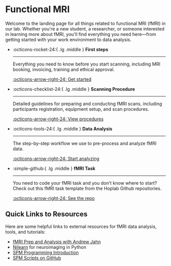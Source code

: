 # Functional MRI

Welcome to the landing page for all things related to functional MRI (fMRI) in our lab. Whether you're a new student, a researcher, or someone interested in learning more about fMRI, you'll find everything you need here—from getting started with your work environment to data analysis.

<div class="grid cards" markdown>

- :octicons-rocket-24:{ .lg .middle } __First steps__

    ---

    Everything you need to know before you start scanning, including MRI booking, invoicing, training and ethical approval.

    [:octicons-arrow-right-24: Get started](fmri-get-started.md)

- :octicons-checklist-24:{ .lg .middle } __Scanning Procedure__

    ---

    Detailed guidelines for preparing and conducting fMRI scans, including participants registration, equipment setup, and scan procedures.

    [:octicons-arrow-right-24: View procedures](fmri-procedure.md)

- :octicons-tools-24:{ .lg .middle } __Data Analysis__

    ---

    The step-by-step workflow we use to pre-process and analyze fMRI data.

    [:octicons-arrow-right-24: Start analyzing](analysis/index.md)

- :simple-github:{ .lg .middle } __fMRI Task__

    ---

    You need to code your fMRI task and you don't know where to start? Check out this fMRI task template from the Hoplab Github repositories.

    [:octicons-arrow-right-24: See the repo](https://github.com/HOPLAB-LBP/fMRI-task-template)

</div>

## Quick Links to Resources

Here are some helpful links to external resources for fMRI data analysis, tools, and tutorials:

- [fMRI Prep and Analysis with Andrew Jahn](https://www.youtube.com/@AndrewJahn)
- [Nilearn](https://nilearn.github.io/) for neuroimaging in Python
- [SPM Programming Introduction](https://en.wikibooks.org/wiki/SPM/Programming_intro)
- [SPM Scripts on GitHub](https://github.com/rordenlab/spmScripts?tab=readme-ov-file)
